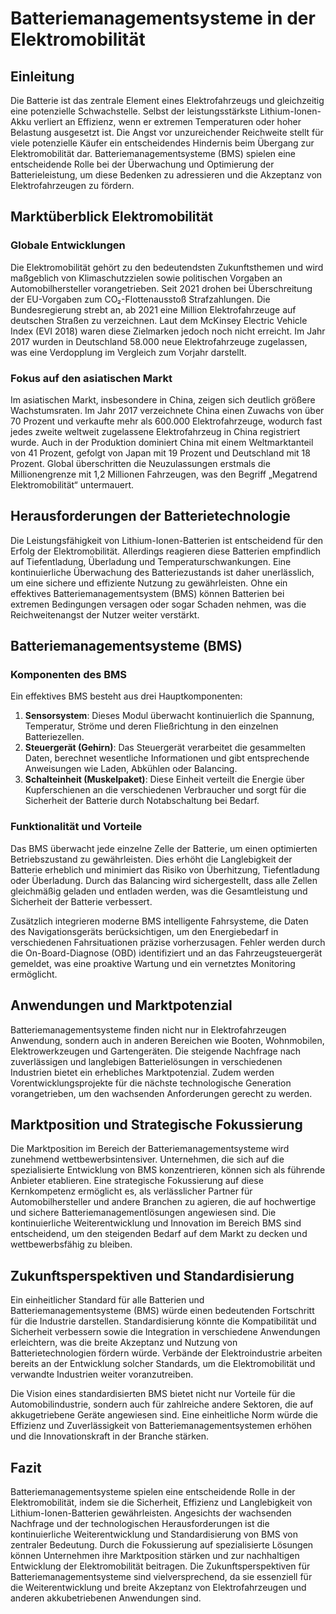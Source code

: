 # Batteriemanagementsysteme in der Elektromobilität

## Einleitung

Die Batterie ist das zentrale Element eines Elektrofahrzeugs und gleichzeitig eine potenzielle Schwachstelle. Selbst der leistungsstärkste Lithium-Ionen-Akku verliert an Effizienz, wenn er extremen Temperaturen oder hoher Belastung ausgesetzt ist. Die Angst vor unzureichender Reichweite stellt für viele potenzielle Käufer ein entscheidendes Hindernis beim Übergang zur Elektromobilität dar. Batteriemanagementsysteme (BMS) spielen eine entscheidende Rolle bei der Überwachung und Optimierung der Batterieleistung, um diese Bedenken zu adressieren und die Akzeptanz von Elektrofahrzeugen zu fördern.

## Marktüberblick Elektromobilität

### Globale Entwicklungen

Die Elektromobilität gehört zu den bedeutendsten Zukunftsthemen und wird maßgeblich von Klimaschutzzielen sowie politischen Vorgaben an Automobilhersteller vorangetrieben. Seit 2021 drohen bei Überschreitung der EU-Vorgaben zum CO₂-Flottenausstoß Strafzahlungen. Die Bundesregierung strebt an, ab 2021 eine Million Elektrofahrzeuge auf deutschen Straßen zu verzeichnen. Laut dem McKinsey Electric Vehicle Index (EVI 2018) waren diese Zielmarken jedoch noch nicht erreicht. Im Jahr 2017 wurden in Deutschland 58.000 neue Elektrofahrzeuge zugelassen, was eine Verdopplung im Vergleich zum Vorjahr darstellt.

### Fokus auf den asiatischen Markt

Im asiatischen Markt, insbesondere in China, zeigen sich deutlich größere Wachstumsraten. Im Jahr 2017 verzeichnete China einen Zuwachs von über 70 Prozent und verkaufte mehr als 600.000 Elektrofahrzeuge, wodurch fast jedes zweite weltweit zugelassene Elektrofahrzeug in China registriert wurde. Auch in der Produktion dominiert China mit einem Weltmarktanteil von 41 Prozent, gefolgt von Japan mit 19 Prozent und Deutschland mit 18 Prozent. Global überschritten die Neuzulassungen erstmals die Millionengrenze mit 1,2 Millionen Fahrzeugen, was den Begriff „Megatrend Elektromobilität“ untermauert.

## Herausforderungen der Batterietechnologie

Die Leistungsfähigkeit von Lithium-Ionen-Batterien ist entscheidend für den Erfolg der Elektromobilität. Allerdings reagieren diese Batterien empfindlich auf Tiefentladung, Überladung und Temperaturschwankungen. Eine kontinuierliche Überwachung des Batteriezustands ist daher unerlässlich, um eine sichere und effiziente Nutzung zu gewährleisten. Ohne ein effektives Batteriemanagementsystem (BMS) können Batterien bei extremen Bedingungen versagen oder sogar Schaden nehmen, was die Reichweitenangst der Nutzer weiter verstärkt.

## Batteriemanagementsysteme (BMS)

### Komponenten des BMS

Ein effektives BMS besteht aus drei Hauptkomponenten:

1. **Sensorsystem**: Dieses Modul überwacht kontinuierlich die Spannung, Temperatur, Ströme und deren Fließrichtung in den einzelnen Batteriezellen.
2. **Steuergerät (Gehirn)**: Das Steuergerät verarbeitet die gesammelten Daten, berechnet wesentliche Informationen und gibt entsprechende Anweisungen wie Laden, Abkühlen oder Balancing.
3. **Schalteinheit (Muskelpaket)**: Diese Einheit verteilt die Energie über Kupferschienen an die verschiedenen Verbraucher und sorgt für die Sicherheit der Batterie durch Notabschaltung bei Bedarf.

### Funktionalität und Vorteile

Das BMS überwacht jede einzelne Zelle der Batterie, um einen optimierten Betriebszustand zu gewährleisten. Dies erhöht die Langlebigkeit der Batterie erheblich und minimiert das Risiko von Überhitzung, Tiefentladung oder Überladung. Durch das Balancing wird sichergestellt, dass alle Zellen gleichmäßig geladen und entladen werden, was die Gesamtleistung und Sicherheit der Batterie verbessert.

Zusätzlich integrieren moderne BMS intelligente Fahrsysteme, die Daten des Navigationsgeräts berücksichtigen, um den Energiebedarf in verschiedenen Fahrsituationen präzise vorherzusagen. Fehler werden durch die On-Board-Diagnose (OBD) identifiziert und an das Fahrzeugsteuergerät gemeldet, was eine proaktive Wartung und ein vernetztes Monitoring ermöglicht.

## Anwendungen und Marktpotenzial

Batteriemanagementsysteme finden nicht nur in Elektrofahrzeugen Anwendung, sondern auch in anderen Bereichen wie Booten, Wohnmobilen, Elektrowerkzeugen und Gartengeräten. Die steigende Nachfrage nach zuverlässigen und langlebigen Batterielösungen in verschiedenen Industrien bietet ein erhebliches Marktpotenzial. Zudem werden Vorentwicklungsprojekte für die nächste technologische Generation vorangetrieben, um den wachsenden Anforderungen gerecht zu werden.

## Marktposition und Strategische Fokussierung

Die Marktposition im Bereich der Batteriemanagementsysteme wird zunehmend wettbewerbsintensiver. Unternehmen, die sich auf die spezialisierte Entwicklung von BMS konzentrieren, können sich als führende Anbieter etablieren. Eine strategische Fokussierung auf diese Kernkompetenz ermöglicht es, als verlässlicher Partner für Automobilhersteller und andere Branchen zu agieren, die auf hochwertige und sichere Batteriemanagementlösungen angewiesen sind. Die kontinuierliche Weiterentwicklung und Innovation im Bereich BMS sind entscheidend, um den steigenden Bedarf auf dem Markt zu decken und wettbewerbsfähig zu bleiben.

## Zukunftsperspektiven und Standardisierung

Ein einheitlicher Standard für alle Batterien und Batteriemanagementsysteme (BMS) würde einen bedeutenden Fortschritt für die Industrie darstellen. Standardisierung könnte die Kompatibilität und Sicherheit verbessern sowie die Integration in verschiedene Anwendungen erleichtern, was die breite Akzeptanz und Nutzung von Batterietechnologien fördern würde. Verbände der Elektroindustrie arbeiten bereits an der Entwicklung solcher Standards, um die Elektromobilität und verwandte Industrien weiter voranzutreiben.

Die Vision eines standardisierten BMS bietet nicht nur Vorteile für die Automobilindustrie, sondern auch für zahlreiche andere Sektoren, die auf akkugetriebene Geräte angewiesen sind. Eine einheitliche Norm würde die Effizienz und Zuverlässigkeit von Batteriemanagementsystemen erhöhen und die Innovationskraft in der Branche stärken.

## Fazit

Batteriemanagementsysteme spielen eine entscheidende Rolle in der Elektromobilität, indem sie die Sicherheit, Effizienz und Langlebigkeit von Lithium-Ionen-Batterien gewährleisten. Angesichts der wachsenden Nachfrage und der technologischen Herausforderungen ist die kontinuierliche Weiterentwicklung und Standardisierung von BMS von zentraler Bedeutung. Durch die Fokussierung auf spezialisierte Lösungen können Unternehmen ihre Marktposition stärken und zur nachhaltigen Entwicklung der Elektromobilität beitragen. Die Zukunftsperspektiven für Batteriemanagementsysteme sind vielversprechend, da sie essenziell für die Weiterentwicklung und breite Akzeptanz von Elektrofahrzeugen und anderen akkubetriebenen Anwendungen sind.
